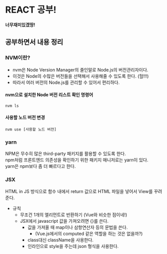 # REACT 공부! 
**너무재미있겠땅!**

## 공부하면서 내용 정리

### NVM이란?
- nvm은 Node Version Manager의 줄인말로 Node.js의 버전관리자이다.
- 이것은 Node의 수많은 버전들을 선택해서 사용해줄 수 있도록 한다. (헐!!!)
- 따라서 여러 버전의 Node.js를 관리할 수 있어서 편리하다.
  
#### nvm으로 설치한 Node 버전 리스트 확인 명령어
```　
nvm ls
```

#### 사용할 노드 버전 변경
```　
nvm use [사용할 노드 버전]
```

### yarn
NPM은 무수히 많은 third-party 패키지를 활용할 수 있도록 한다.  
npm처럼 프론트엔드 의존성을 확인하기 위한 패키지 매니저로는 yarn이 있다.  
yarn은 npm보다 좀 더 빠르다고 한다.   


### JSX
HTML in JS 방식으로 함수 내에서 return 값으로 HTML 파일을 넣어서 View를 꾸려준다.  

* 규칙
  * 무조건 1개의 엘리먼트로 반환하기 (Vue와 비슷한 점이네!)
  * JSX에서 javascript 값을 가져오려면 {}를 쓴다.
    * 값을 가져올 때 map이나 삼항연산자 등의 문법을 쓴다.
      * (Vue.js에서의 computed 같은 역할을 하는 것은 없을까?)
    * class대신 className을 사용한다.
    * 인라인으로 style을 주는데 json 형식을 사용한다.